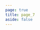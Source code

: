 ```yaml
---
page: true
title: page_7
aside: false
---
```

<script setup>
import Page from "../../.vitepress/theme/components/Page.vue";
import { useData } from "vitepress";
const { theme } = useData();
const posts = theme.value.posts.slice(48,56)
</script>
<Page :posts="posts" :pageCurrent="7" :pagesNum="12" />